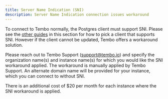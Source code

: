 ```yaml
---
title: Server Name Indication (SNI)
description: Server Name Indication connection issues workaround
---
```


To connect to Tembo normally, the Postgres client must support SNI. Please see the [other guides](/docs/getting-started/quickstarts/libpq) in this section for how to pick a client that supports SNI. However if the client cannot be updated, Tembo offers a workaround solution.

Please reach out to Tembo Support ([support@tembo.io](mailto:support@tembo.io)) and specify the organization name(s) and instance name(s) for which you would like the SNI workaround applied. The workaround is manually applied by Tembo Support. An alternate domain name will be provided for your instance, which you can connect to without SNI.

There is an additional cost of $20 per month for each instance where the SNI workaround is applied.
